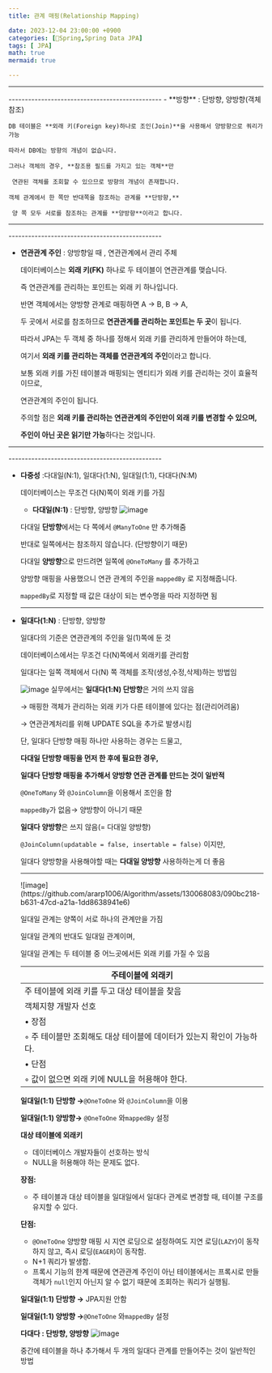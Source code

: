 ```yaml
---
title: 관계 매핑(Relationship Mapping)

date: 2023-12-04 23:00:00 +0900
categories: [🌼Spring,Spring Data JPA]
tags: [ JPA]
math: true
mermaid: true

---
```


<hr>-----------------------------------------------
- **방향** : 단방향, 양방향(객체참조)
    
    DB 테이블은 **외래 키(Foreign key)하나로 조인(Join)**을 사용해서 양방향으로 쿼리가 가능
    
    따라서 DB에는 방향의 개념이 없습니다.
    
    그러나 객체의 경우, **참조용 필드를 가지고 있는 객체**만
    
     연관된 객체를 조회할 수 있으므로 방향의 개념이 존재합니다.
    
    객체 관계에서 한 쪽만 반대쪽을 참조하는 관계를 **단방향,**
    
     양 쪽 모두 서로를 참조하는 관계를 **양방향**이라고 합니다.

<hr>-----------------------------------------------
    
- **연관관계 주인** : 양방향일 때 , 연관관계에서 관리 주체
    
    데이터베이스는 **외래 키(FK)** 하나로 두 테이블이 연관관계를 맺습니다.
    
    즉 연관관계를 관리하는 포인트는 외래 키 하나입니다.
    
    반면 객체에서는 양방향 관계로 매핑하면 A -> B, B -> A,
    
    두 곳에서 서로를 참조하므로 **연관관계를 관리하는 포인트는 두 곳**이 됩니다.
    
    따라서 JPA는 두 객체 중 하나를 정해서 외래 키를 관리하게 만들어야 하는데, 
    
    여기서 **외래 키를 관리하는 객체를 연관관계의 주인**이라고 합니다.
    
    보통 외래 키를 가진 테이블과 매핑되는 엔티티가 외래 키를 관리하는 것이 효율적이므로, 
    
    연관관계의 주인이 됩니다.
    
    주의할 점은 **외래 키를 관리하는 연관관계의 주인만이 외래 키를 변경할 수 있으며,** 
    
    **주인이 아닌 곳은 읽기만 가능**하다는 것입니다.

<hr>-----------------------------------------------
    
- **다중성** :다대일(N:1), 일대다(1:N), 일대일(1:1), 다대다(N:M)
    
    데이터베이스는 무조건 다(N)쪽이 외래 키를 가짐
    
    - **다대일(N:1)** : 단방향, 양방향
    ![image](https://github.com/ararp1006/Algorithm/assets/130068083/b5db12c2-a460-47b8-a9a4-6f39a2ab7835)


    다대일 **단방향**에서는 다 쪽에서 `@ManyToOne` 만 추가해줌

    반대로 일쪽에서는 참조하지 않습니다. (단방향이기 때문)

    다대일 **양방향**으로 만드려면 일쪽에 `@OneToMany` 를 추가하고 

    양방향 매핑을 사용했으니 연관 관계의 주인을 `mappedBy` 로 지정해줍니다.

    `mappedBy`로 지정할 때 값은 대상이 되는 변수명을 따라 지정하면 됨
    <hr>

- **일대다(1:N)** : 단방향, 양방향
    
    일대다의 기준은 연관관계의 주인을 일(1)쪽에 둔 것
    
    데이터베이스에서는 무조건 다(N)쪽에서 외래키를 관리함
    
    일대다는 일쪽 객체에서 다(N) 쪽 객체를 조작(생성,수정,삭제)하는 방법임

    ![image](https://github.com/ararp1006/Algorithm/assets/130068083/04e73894-6577-46e1-ae1f-3c4bb48bb50f)
    실무에서는 **일대다(1:N) 단방향**은 거의 쓰지 않음

    → 매핑한 객체가 관리하는 외래 키가 다른 테이블에 있다는 점(관리어려움)

    → 연관관계처리를 위해 UPDATE SQL을 추가로 발생시킴

    단, 일대다 단방향 매핑 하나만 사용하는 경우는 드물고, 

    **다대일 단방향 매핑을 먼저 한 후에 필요한 경우,** 

    **일대다 단방향 매핑을 추가해서 양방향 연관 관계를 만드는 것이 일반적**

    `@OneToMany` 와 `@JoinColumn`을 이용해서 조인을 함

    `mappedBy`가 없음→ 양방향이 아니기 때문

    **일대다 양방향**은 쓰지 않음(= 다대일 양방향)

    `@JoinColumn(updatable = false, insertable = false)` 이지만, 

    일대다 양방향을 사용해야할 때는 **다대일 양방향** 사용하하는게 더 좋음    
    <hr>
    ![image](https://github.com/ararp1006/Algorithm/assets/130068083/090bc218-b631-47cd-a21a-1dd8638941e6)
    
    일대일 관계는 양쪽이 서로 하나의 관계만을 가짐

    일대일 관계의 반대도 일대일 관계이며,

    일대일 관계는 두 테이블 중 어느곳에서든 외래 키를 가질 수 있음

    | 주테이블에 외래키 |
    | --- |
    | 주 테이블에 외래 키를 두고 대상 테이블을 찾음 |
    | 객체지향 개발자 선호 |
    | • 장점
        ◦ 주 테이블만 조회해도 대상 테이블에 데이터가 있는지 확인이 가능하다. |
    | • 단점
        ◦ 값이 없으면 외래 키에 NULL을 허용해야 한다. |

    **일대일(1:1) 단방향 →**`@OneToOne` 와 `@JoinColumn`을 이용

    **일대일(1:1) 양방향→** `@OneToOne` 와`mappedBy` 설정

    **대상 테이블에 외래키**

    - 데이터베이스 개발자들이 선호하는 방식 
    -  NULL을 허용해야 하는 문제도 없다. 

    **장점:**
    - 주 테이블과 대상 테이블을 일대일에서 일대다 관계로 변경할 때, 테이블 구조를 유지할 수 있다.

    **단점:**
    - `@OneToOne` 양방향 매핑 시 지연 로딩으로 설정하여도 지연 로딩(`LAZY`)이 동작하지 않고, 즉시 로딩(`EAGER`)이 동작함.
    - N+1 쿼리가 발생함.
    - 프록시 기능의 한계 때문에 연관관계 주인이 아닌 테이블에서는 프록시로 만들 객체가 `null`인지 아닌지 알 수 없기 때문에 조회하는 쿼리가 실행됨.


    **일대일(1:1) 단방향 →** JPA지원 안함

    **일대일(1:1) 양방향 →**`@OneToOne` 와`mappedBy` 설정

  **다대다 : 단방향, 양방향**
    ![image](https://github.com/ararp1006/Algorithm/assets/130068083/0e786911-4e41-4662-b170-82401eea98f6)
    
    중간에 테이블을 하나 추가해서 두 개의 일대다 관계를 만들어주는 것이 일반적인 방법